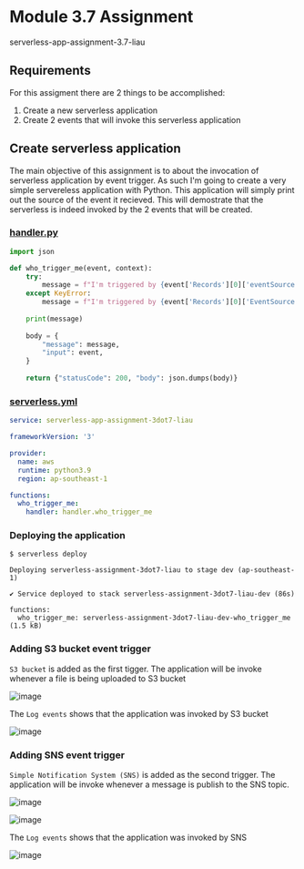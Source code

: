 # Module 3.7 Assignment
serverless-app-assignment-3.7-liau

## Requirements
For this assigment there are 2 things to be accomplished:

1. Create a new serverless application
2. Create 2 events that will invoke this serverless application

## Create serverless application
The main objective of this assignment is to about the invocation of serverless application by event trigger. As such I'm going to create a very simple servereless application with Python. This application will simply print out the source of the event it recieved. This will demostrate that the serverless is indeed invoked by the 2 events that will be created.

### [handler.py](handler.py)
```python
import json

def who_trigger_me(event, context):
    try:
        message = f"I'm triggered by {event['Records'][0]['eventSource']} !"
    except KeyError:
        message = f"I'm triggered by {event['Records'][0]['EventSource']} !"
    
    print(message)
    
    body = {
        "message": message,
        "input": event,
    }
    
    return {"statusCode": 200, "body": json.dumps(body)}
```
### [serverless.yml](serverless.yml)
```yml
service: serverless-app-assignment-3dot7-liau

frameworkVersion: '3'

provider:
  name: aws
  runtime: python3.9
  region: ap-southeast-1

functions:
  who_trigger_me:
    handler: handler.who_trigger_me
```

### Deploying the application
```
$ serverless deploy

Deploying serverless-assignment-3dot7-liau to stage dev (ap-southeast-1)

✔ Service deployed to stack serverless-assignment-3dot7-liau-dev (86s)

functions:
  who_trigger_me: serverless-assignment-3dot7-liau-dev-who_trigger_me (1.5 kB)
```

### Adding S3 bucket event trigger
`S3 bucket` is added as the first tigger. The application will be invoke whenever a file is being uploaded to S3 bucket

![image](https://user-images.githubusercontent.com/22501900/235310851-e400c503-70c2-48c1-a906-dcfb5ca6eda9.png)

The `Log events` shows that the application was invoked by S3 bucket

![image](https://user-images.githubusercontent.com/22501900/235311852-0653a324-550b-4c2c-9517-717bf94c509c.png)

### Adding SNS event trigger
`Simple Notification System (SNS)` is added as the second trigger. The application will be invoke whenever a message is publish to the SNS topic.

![image](https://user-images.githubusercontent.com/22501900/235312134-40b8ad45-7023-4075-8111-880e33a3b123.png)

![image](https://user-images.githubusercontent.com/22501900/235312256-c03cafea-c801-4452-b896-2d4e00a5ed01.png)

The `Log events` shows that the application was invoked by SNS

![image](https://user-images.githubusercontent.com/22501900/235312555-d1e5b0c8-b1a5-4dbe-95cc-35e04e84203b.png)



